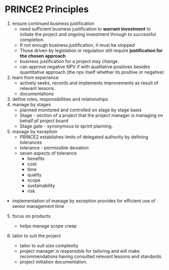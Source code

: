 
# PRINCE2 Principles

1. ensure continued business justification
	- need sufficient business justification to **warrant investment** to initiate the project and ongoing investment through to successful completion.
	- If not enough business justification, it must be stopped
	- Those driven by legislation or regulation still require **justification for the chosen approach**
	- business justification for a project may change.
	- can approve negative NPV if with qualitative positives besides quantitative approach (the npv itself whether its positive or negative)
1. learn from experience
	- actively seeks, records and implements improvements as result of relevant lessons.
	- documentations
2.  define roles, responsibilities and relationships
3.  manage by stages
	- planned monitored and controlled on stage by stage basis
	- Stage - section of a project that the project manager is managing on behalf pf project board
	- Stage gate - synonymous to sprint planning.
4. manage by exception
   - PRINCE2 establishes limits of delegated authority by defining tolerances
   - tolerance - permissible deviation
   - seven aspects of tolerance
	   - benefits
	   - cost
	   - time
	   - quality
	   - scope
	   - sustainability
	   - risk
- implementation of manage by exception provides for efficient use of senior management time
5. focus on products
	- helps manage scope creep

6. tailor to suit the project
	- tailor to suit size complexity
	- project manager is responsible for tailoring and will make recommendations having consulted relevant lessons and standards
	- project initiation documentation.

